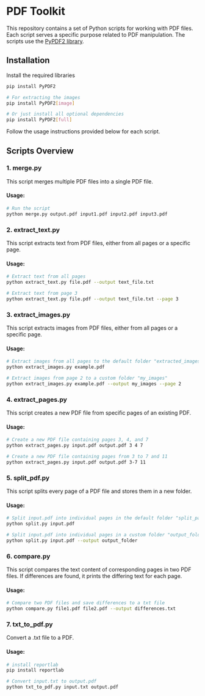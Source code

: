 # PDF Toolkit

This repository contains a set of Python scripts for working with PDF files. Each script serves a specific purpose related to PDF manipulation. The scripts use the [PyPDF2 library](https://pypdf2.readthedocs.io/en/3.0.0/index.html).

## Installation

Install the required libraries

```bash
pip install PyPDF2

# For extracting the images
pip install PyPDF2[image]

# Or just install all optional dependencies
pip install PyPDF2[full]
```

Follow the usage instructions provided below for each script.

## Scripts Overview

### 1. merge.py

This script merges multiple PDF files into a single PDF file.

#### Usage:

```bash
# Run the script
python merge.py output.pdf input1.pdf input2.pdf input3.pdf
```

### 2. extract_text.py

This script extracts text from PDF files, either from all pages or a specific page.

#### Usage:

```bash
# Extract text from all pages
python extract_text.py file.pdf --output text_file.txt

# Extract text from page 3
python extract_text.py file.pdf --output text_file.txt --page 3
```

### 3. extract_images.py

This script extracts images from PDF files, either from all pages or a specific page.

#### Usage:

```bash
# Extract images from all pages to the default folder "extracted_images"
python extract_images.py example.pdf

# Extract images from page 2 to a custom folder "my_images"
python extract_images.py example.pdf --output my_images --page 2
```

### 4. extract_pages.py

This script creates a new PDF file from specific pages of an existing PDF.

#### Usage:

```bash
# Create a new PDF file containing pages 3, 4, and 7
python extract_pages.py input.pdf output.pdf 3 4 7

# Create a new PDF file containing pages from 3 to 7 and 11
python extract_pages.py input.pdf output.pdf 3-7 11
```

### 5. split_pdf.py

This script splits every page of a PDF file and stores them in a new folder.

#### Usage:

```bash
# Split input.pdf into individual pages in the default folder "split_pages"
python split.py input.pdf

# Split input.pdf into individual pages in a custom folder "output_folder"
python split.py input.pdf --output output_folder
```

### 6. compare.py

This script compares the text content of corresponding pages in two PDF files. If differences are found, it prints the differing text for each page.

#### Usage:

```bash
# Compare two PDF files and save differences to a txt file
python compare.py file1.pdf file2.pdf --output differences.txt
```

### 7. txt_to_pdf.py

Convert a .txt file to a PDF.

#### Usage:

```bash
# install reportlab
pip install reportlab

# Convert input.txt to output.pdf
python txt_to_pdf.py input.txt output.pdf
```
